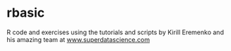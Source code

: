 # rbasic
R code and exercises using the tutorials and scripts by Kirill Eremenko and his amazing team at www.superdatascience.com
